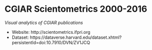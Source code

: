 # CGIAR Scientometrics 2000-2016
<p><i>Visual analytics of CGIAR publications</i></p>
<ul><li>Website: http://scientometrics.ifpri.org</li>
<li>Dataset: https://dataverse.harvard.edu/dataset.xhtml?persistentId=doi:10.7910/DVN/ZV1JCQ</li></ul>
